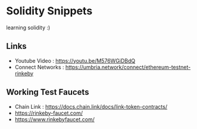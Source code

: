 # Solidity Snippets
learning solidity :)

## Links
* Youtube Video : https://youtu.be/M576WGiDBdQ
* Connect Networks : https://umbria.network/connect/ethereum-testnet-rinkeby

## Working Test Faucets
* Chain Link : https://docs.chain.link/docs/link-token-contracts/
* https://rinkeby-faucet.com/
* https://www.rinkebyfaucet.com/
